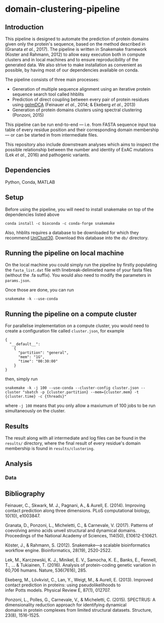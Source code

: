 # domain-clustering-pipeline

## Introduction
This pipeline is designed to automate the prediction of protein domains given only the protein's sequence, based on the method described in (Granata _et al._, 2017). The pipeline is written in Snakemake framework (Koster and Rahmann, 2012) to allow easy execution both in compute clusters and in local machines and to ensure reproducibility of the generated data. We also strive to make installation as convenient as possible, by having most of our dependencies available on conda. 

The pipeline consists of three main processes: 
- Generation of multiple sequence alignment using an iterative protein sequence search tool called hhblits   
- Prediction of direct coupling between every pair of protein residues using [gplmDCA](https://github.com/mskwark/gplmDCA) (Feinauer _et al._, 2014; & Ekeberg _et al._, 2013)
- Generation of protein domains clusters using spectral clustering (Ponzoni, 2015)

This pipeline can be run end-to-end — i.e. from FASTA sequence input toa table of every residue position and their corresponding domain membership — or can be started in from intermediate files. 

This repository also include downstream analyses which aims to inspect the possible relationship between the number and identity of ExAC mutations (Lek _et al._, 2016) and pathogenic variants.  

## Dependencies
Python, Conda, MATLAB

## Setup
Before using the pipeline, you will need to install snakemake on top of the dependencies listed above
```
conda install -c bioconda -c conda-forge snakemake
```

Also, hhblits requires a database to be downloaded for which they recommend [UniClust30](https://uniclust.mmseqs.com/). Download this database into the `db/` directory.    

## Running the pipeline on local machine
On the local machine you could simply run the pipeline by firstly populating the `fasta_list.dat` file with linebreak-delimieted name of your fasta files (without the .fa suffix). You would also need to modify the parameters in `params.json`.

Once those are done, you can run 
```
snakemake -k --use-conda 
```

## Running the pipeline on a compute cluster
For parallelise implementation on a compute cluster, you would need to create a configuration file called `cluster.json`, for example
```
{
  "__default__":
    {
      "partition": "general",
      "mem": "1G",
      "time": "00:30:00"
    }
}          
```
then, simply run
```
snakemake -k -j 100 --use-conda --cluster-config cluster.json --cluster "sbatch -p {cluster.partition} --mem={cluster.mem} -t {cluster.time} -c {threads}"
```
where `-j 100` means that you only allow a maxiumum of 100 jobs to be run simultaneously on the cluster. 

## Results 
The result along with all intermediate and log files can be found in the `results/` directory, where the final result of every residue's domain membership is found in `results/clustering`. 

## Analysis 
### Data


## Bibliography 
  Feinauer, C., Skwark, M. J., Pagnani, A., & Aurell, E. (2014). Improving contact prediction along three dimensions. PLoS computational
  biology, 10(10), e1003847.
  
  Granata, D., Ponzoni, L., Micheletti, C., & Carnevale, V. (2017). Patterns of coevolving amino acids unveil structural and dynamical 
  domains. Proceedings of the National Academy of Sciences, 114(50), E10612-E10621.
  
  Köster, J., & Rahmann, S. (2012). Snakemake—a scalable bioinformatics workflow engine. Bioinformatics, 28(19), 2520-2522.
  
  Lek, M., Karczewski, K. J., Minikel, E. V., Samocha, K. E., Banks, E., Fennell, T., ... & Tukiainen, T. (2016). Analysis of protein-coding 
  genetic variation in 60,706 humans. Nature, 536(7616), 285.
  
  Ekeberg, M., Lövkvist, C., Lan, Y., Weigt, M., & Aurell, E. (2013). Improved contact prediction in proteins: using pseudolikelihoods to   
  infer Potts models. Physical Review E, 87(1), 012707.
  
  Ponzoni, L., Polles, G., Carnevale, V., & Micheletti, C. (2015). SPECTRUS: A dimensionality reduction approach for identifying dynamical   
  domains in protein complexes from limited structural datasets. Structure, 23(8), 1516-1525.
  
